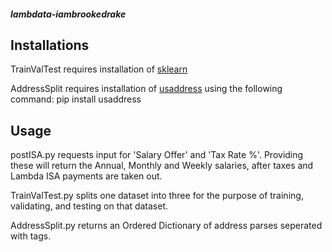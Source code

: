 ##### lambdata-iambrookedrake

## Installations

TrainValTest requires installation of [sklearn](https://scikit-learn.org/stable/install.html)

AddressSplit requires installation of [usaddress](https://pypi.org/project/usaddress/) using the following command:
 pip install usaddress

## Usage

postISA.py requests input for 'Salary Offer' and 'Tax Rate %'. Providing these will return the Annual, Monthly and Weekly salaries, after taxes and Lambda ISA payments are taken out. 

TrainValTest.py splits one dataset into three for the purpose of training, validating, and testing on that dataset.

AddressSplit.py returns an Ordered Dictionary of address parses seperated with tags.
